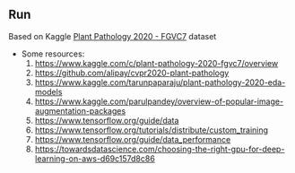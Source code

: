 ## Run

Based on Kaggle [Plant Pathology 2020 - FGVC7](https://www.kaggle.com/c/plant-pathology-2020-fgvc7/overview)
dataset

- Some resources:
    1. https://www.kaggle.com/c/plant-pathology-2020-fgvc7/overview
    2. https://github.com/alipay/cvpr2020-plant-pathology
    3. https://www.kaggle.com/tarunpaparaju/plant-pathology-2020-eda-models
    4. https://www.kaggle.com/parulpandey/overview-of-popular-image-augmentation-packages
    5. https://www.tensorflow.org/guide/data
    6. https://www.tensorflow.org/tutorials/distribute/custom_training
    7. https://www.tensorflow.org/guide/data_performance
    8. https://towardsdatascience.com/choosing-the-right-gpu-for-deep-learning-on-aws-d69c157d8c86
    

 